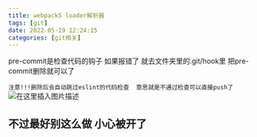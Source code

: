 ```yaml
---
title: webpack5 loader解析器
tags: [git]
date: 2022-05-19 12:24:15
categories: [git相关]
---
```

pre-commit是检查代码的钩子
如果报错了 就去文件夹里的.git/hook里
把pre-commit删除就可以了

`注意!!!删除后会自动跳过eslint的代码检查  意思就是不通过检查可以直接push了`
![在这里插入图片描述](https://img-blog.csdnimg.cn/0961c59f39004c8c9d4746f0acbdf1de.png)

## 不过最好别这么做 小心被开了